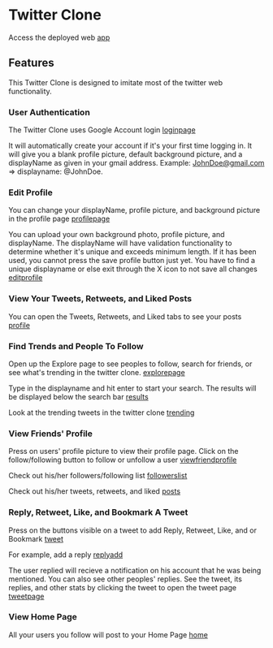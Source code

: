 # Twitter Clone

Access the deployed web [app](https://firebasestorage.googleapis.com/v0/b/newtwitterclone-b646c.appspot.com/o/app%2Ftwitterclone-profile.PNG?alt=media&token=a7672da4-2cb4-48e2-9748-cfd85810feeb)


## Features

This Twitter Clone is designed to imitate most of the twitter web functionality.

### User Authentication

The Twitter Clone uses Google Account login [loginpage](https://firebasestorage.googleapis.com/v0/b/newtwitterclone-b646c.appspot.com/o/app%2Ftwitterclone-login.PNG?alt=media&token=62797cfa-c69b-469a-bba6-c3b05ed88f18)

It will automatically create your account if it's your first time logging in. It will give you a blank profile picture, default background picture, and a displayName as given in your gmail address. Example: JohnDoe@gmail.com => displayname: @JohnDoe.

### Edit Profile

You can change your displayName, profile picture, and background picture in the profile page [profilepage](https://firebasestorage.googleapis.com/v0/b/newtwitterclone-b646c.appspot.com/o/app%2Ftwitterclone-profile.PNG?alt=media&token=a7672da4-2cb4-48e2-9748-cfd85810feeb)

You can upload your own background photo, profile picture, and displayName. The displayName will have validation functionality to determine whether it's unique and exceeds minimum length. If it has been used, you cannot press the save profile button just yet. You have to find a unique displayname or else exit through the X icon to not save all changes [editprofile](https://firebasestorage.googleapis.com/v0/b/newtwitterclone-b646c.appspot.com/o/app%2Ftwitterclone-editprofile.PNG?alt=media&token=189acfb2-a66e-41ab-ab50-f6640bb3329f)

### View Your Tweets, Retweets, and Liked Posts

You can open the Tweets, Retweets, and Liked tabs to see your posts [profile](https://firebasestorage.googleapis.com/v0/b/newtwitterclone-b646c.appspot.com/o/app%2Ftwitterclone-profile.PNG?alt=media&token=a7672da4-2cb4-48e2-9748-cfd85810feeb)

### Find Trends and People To Follow

Open up the Explore page to see peoples to follow, search for friends, or see what's trending in the twitter clone. [explorepage](https://firebasestorage.googleapis.com/v0/b/newtwitterclone-b646c.appspot.com/o/app%2Ftwitterclone-explore.PNG?alt=media&token=917c4176-2d57-4fdc-861a-299a9a93db1b)

Type in the displayname and hit enter to start your search. The results will be displayed below the search bar [results](https://firebasestorage.googleapis.com/v0/b/newtwitterclone-b646c.appspot.com/o/app%2Ftwitterclone-searchfriends.PNG?alt=media&token=0891e33c-4cad-4acd-bbc3-add41f35c336)

Look at the trending tweets in the twitter clone [trending](https://firebasestorage.googleapis.com/v0/b/newtwitterclone-b646c.appspot.com/o/app%2Ftwitterclone-trendingtweets.PNG?alt=media&token=07d11ba2-a882-4dca-8b5e-a9bfc2d9ef03)

### View Friends' Profile

Press on users' profile picture to view their profile page. Click on the follow/following button to follow or unfollow a user [viewfriendprofile](https://firebasestorage.googleapis.com/v0/b/newtwitterclone-b646c.appspot.com/o/app%2Ftwitterclone-viewfriendprofile.PNG?alt=media&token=68f1bca7-304a-40f0-be55-c53a5f60ca54)

Check out his/her followers/following list [followerslist](https://firebasestorage.googleapis.com/v0/b/newtwitterclone-b646c.appspot.com/o/app%2Ftwitterclone-viewfriendprofilefollowers.PNG?alt=media&token=0745dec7-ee78-44b6-b141-5a93e093f785)

Check out his/her tweets, retweets, and liked [posts](https://firebasestorage.googleapis.com/v0/b/newtwitterclone-b646c.appspot.com/o/app%2Ftwitterclone-viewfriendprofileliked.PNG?alt=media&token=f2b38030-bea9-4f60-b704-c04f2424dc86)

### Reply, Retweet, Like, and Bookmark A Tweet

Press on the buttons visible on a tweet to add Reply, Retweet, Like, and or Bookmark [tweet](https://firebasestorage.googleapis.com/v0/b/newtwitterclone-b646c.appspot.com/o/app%2Ftwitterclone-tweet.PNG?alt=media&token=d59c72f8-ed8e-425a-b0c2-ce34f6e366f4)

For example, add a reply [replyadd](https://firebasestorage.googleapis.com/v0/b/newtwitterclone-b646c.appspot.com/o/app%2Ftwitterclone-addreply.PNG?alt=media&token=5b3fb9ec-acae-4dd1-8fe1-6bb61a2cf751)

The user replied will recieve a notification on his account that he was being mentioned. You can also see other peoples' replies. See the tweet, its replies, and other stats by clicking the tweet to open the tweet page [tweetpage](https://firebasestorage.googleapis.com/v0/b/newtwitterclone-b646c.appspot.com/o/app%2Ftwitterclone-tweetpagereplied.PNG?alt=media&token=0be6a6a9-4104-4122-8a22-f22c31806614)


### View Home Page

All your users you follow will post to your Home Page [home](https://firebasestorage.googleapis.com/v0/b/newtwitterclone-b646c.appspot.com/o/app%2Ftwitterclone-home.PNG?alt=media&token=3b12d582-f7ae-490d-87fa-4f0b1f1a179a)
